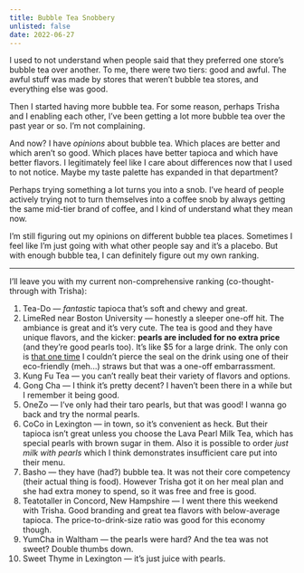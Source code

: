 ```yaml
---
title: Bubble Tea Snobbery
unlisted: false
date: 2022-06-27
---
```


I used to not understand when people said that they preferred one store’s bubble tea over another. To me, there were two tiers: good and awful. The awful stuff was made by stores that weren’t bubble tea stores, and everything else was good.

Then I started having more bubble tea. For some reason, perhaps Trisha and I enabling each other, I’ve been getting a lot more bubble tea over the past year or so. I’m not complaining.

And now? I have _opinions_ about bubble tea. Which places are better and which aren’t so good. Which places have better tapioca and which have better flavors. I legitimately feel like I care about differences now that I used to not notice. Maybe my taste palette has expanded in that department?

Perhaps trying something a lot turns you into a snob. I’ve heard of people actively trying not to turn themselves into a coffee snob by always getting the same mid-tier brand of coffee, and I kind of understand what they mean now.

I’m still figuring out my opinions on different bubble tea places. Sometimes I feel like I’m just going with what other people say and it’s a placebo. But with enough bubble tea, I can definitely figure out my own ranking.

---

I’ll leave you with my current non-comprehensive ranking (co-thought-through with Trisha):

1. Tea-Do — _fantastic_ tapioca that’s soft and chewy and great.
2. LimeRed near Boston University — honestly a sleeper one-off hit. The ambiance is great and it’s very cute. The tea is good and they have unique flavors, and the kicker: **pearls are included for no extra price** (and they’re good pearls too). It’s like $5 for a large drink. The only con is [that one time](https://bite.guide/lime-red) I couldn’t pierce the seal on the drink using one of their eco-friendly (meh...) straws but that was a one-off embarrassment.
3. Kung Fu Tea — you can’t really beat their variety of flavors and options.
4. Gong Cha — I think it’s pretty decent? I haven’t been there in a while but I remember it being good.
5. OneZo — I’ve only had their taro pearls, but that was good! I wanna go back and try the normal pearls.
6. CoCo in Lexington — in town, so it’s convenient as heck. But their tapioca isn’t great unless you choose the Lava Pearl Milk Tea, which has special pearls with brown sugar in them. Also it is possible to order _just milk with pearls_ which I think demonstrates insufficient care put into their menu.
7. Basho — they have (had?) bubble tea. It was not their core competency (their actual thing is food). However Trisha got it on her meal plan and she had extra money to spend, so it was free and free is good.
8. Teatotaller in Concord, New Hampshire — I went there this weekend with Trisha. Good branding and great tea flavors with below-average tapioca. The price-to-drink-size ratio was good for this economy though.
9. YumCha in Waltham — the pearls were hard? And the tea was not sweet? Double thumbs down.
10. Sweet Thyme in Lexington — it’s just juice with pearls.
